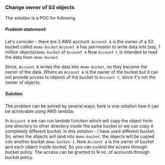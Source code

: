 ### Change owner of S3 objects

The solution is a POC for following 
##### Problem statement:
Let's consider - there are 3 AWS account.
`Account A` is the owner of a S3 bucket called `demo-bucket`
`Account B` has permission to write data into (say, 1 million objects)`demo-bucket` of `Account A`
Now `Account C` is intended to read the data from `demo-bucket`.

Since, `Account B` writes the data into `demo-bucket`, so they become the owner of the data. Where as `Account A` is the owner of the bucket but it can not provide access to objects of the bucket to `Account C`, since it's not the owner of objects.

##### Solution
The problem can be solved by several ways, here is one solution how it can be achievable using AWS lambda.

In `Account A` we can run lambda function which will copy the object from one directory to other directory inside the same bucket or we can copy it completely different bucket. In this solution - I have used different bucket. 
So, when the objects will land into `demo-bucket`, the objects will be copied into another bucket `demo-bucket-1`. Now `Account A` is the owner of bucket and each object inside bucket. So you can control the access through bucket policy. The access can be granted to N no. of accounts through bucket policy.
